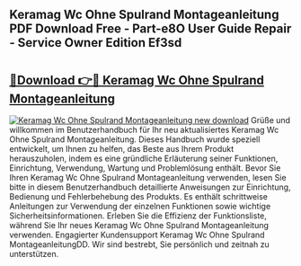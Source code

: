 ## Keramag Wc Ohne Spulrand Montageanleitung PDF Download Free - Part-e8O User Guide Repair - Service Owner Edition Ef3sd

# <h2><a href="http://df8w7ly.blite.top/?on=Keramag+Wc+Ohne+Spulrand+Montageanleitung">🔗Download 👉🔴 Keramag Wc Ohne Spulrand Montageanleitung</a></h2>

[![Keramag Wc Ohne Spulrand Montageanleitung new download](https://i.imgur.com/lujVjoI.png)](http://df8w7ly.blite.top/?on=Keramag+Wc+Ohne+Spulrand+Montageanleitung)
Grüße und willkommen im Benutzerhandbuch für Ihr neu aktualisiertes Keramag Wc Ohne Spulrand Montageanleitung. Dieses Handbuch wurde speziell entwickelt, um Ihnen zu helfen, das Beste aus Ihrem Produkt herauszuholen, indem es eine gründliche Erläuterung seiner Funktionen, Einrichtung, Verwendung, Wartung und Problemlösung enthält. Bevor Sie Ihren Keramag Wc Ohne Spulrand Montageanleitung verwenden, lesen Sie bitte in diesem Benutzerhandbuch detaillierte Anweisungen zur Einrichtung, Bedienung und Fehlerbehebung des Produkts. Es enthält schrittweise Anleitungen zur Verwendung der einzelnen Funktionen sowie wichtige Sicherheitsinformationen. Erleben Sie die Effizienz der Funktionsliste, während Sie Ihr neues Keramag Wc Ohne Spulrand Montageanleitung verwenden. Engagierter Kundensupport Keramag Wc Ohne Spulrand MontageanleitungDD. Wir sind bestrebt, Sie persönlich und zeitnah zu unterstützen.
